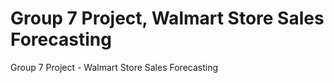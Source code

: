 # Group 7 Project, Walmart Store Sales Forecasting
Group 7 Project - Walmart Store Sales Forecasting
